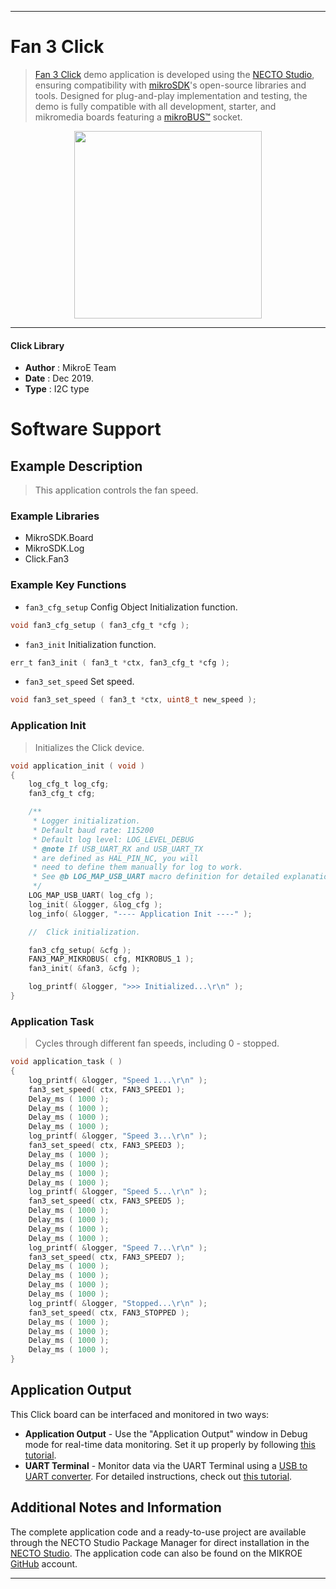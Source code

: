 
---
# Fan 3 Click

> [Fan 3 Click](https://www.mikroe.com/?pid_product=MIKROE-2841) demo application is developed using
the [NECTO Studio](https://www.mikroe.com/necto), ensuring compatibility with [mikroSDK](https://www.mikroe.com/mikrosdk)'s
open-source libraries and tools. Designed for plug-and-play implementation and testing, the demo is fully compatible with
all development, starter, and mikromedia boards featuring a [mikroBUS&trade;](https://www.mikroe.com/mikrobus) socket.

<p align="center">
  <img src="https://www.mikroe.com/?pid_product=MIKROE-2841&image=1" height=300px>
</p>

---

#### Click Library

- **Author**        : MikroE Team
- **Date**          : Dec 2019.
- **Type**          : I2C type

# Software Support

## Example Description

> This application controls the fan speed.

### Example Libraries

- MikroSDK.Board
- MikroSDK.Log
- Click.Fan3

### Example Key Functions

- `fan3_cfg_setup` Config Object Initialization function. 
```c
void fan3_cfg_setup ( fan3_cfg_t *cfg );
``` 
 
- `fan3_init` Initialization function. 
```c
err_t fan3_init ( fan3_t *ctx, fan3_cfg_t *cfg );
```

- `fan3_set_speed` Set speed. 
```c
void fan3_set_speed ( fan3_t *ctx, uint8_t new_speed );
```

### Application Init

> Initializes the Click device.

```c
void application_init ( void )
{
    log_cfg_t log_cfg;
    fan3_cfg_t cfg;

    /** 
     * Logger initialization.
     * Default baud rate: 115200
     * Default log level: LOG_LEVEL_DEBUG
     * @note If USB_UART_RX and USB_UART_TX 
     * are defined as HAL_PIN_NC, you will 
     * need to define them manually for log to work. 
     * See @b LOG_MAP_USB_UART macro definition for detailed explanation.
     */
    LOG_MAP_USB_UART( log_cfg );
    log_init( &logger, &log_cfg );
    log_info( &logger, "---- Application Init ----" );

    //  Click initialization.

    fan3_cfg_setup( &cfg );
    FAN3_MAP_MIKROBUS( cfg, MIKROBUS_1 );
    fan3_init( &fan3, &cfg );

    log_printf( &logger, ">>> Initialized...\r\n" );
}
```

### Application Task

> Cycles through different fan speeds, including 0 - stopped.

```c
void application_task ( )
{
    log_printf( &logger, "Speed 1...\r\n" );
    fan3_set_speed( ctx, FAN3_SPEED1 );
    Delay_ms ( 1000 );
    Delay_ms ( 1000 );
    Delay_ms ( 1000 );
    Delay_ms ( 1000 );
    log_printf( &logger, "Speed 3...\r\n" );
    fan3_set_speed( ctx, FAN3_SPEED3 );
    Delay_ms ( 1000 );
    Delay_ms ( 1000 );
    Delay_ms ( 1000 );
    Delay_ms ( 1000 );
    log_printf( &logger, "Speed 5...\r\n" );
    fan3_set_speed( ctx, FAN3_SPEED5 );
    Delay_ms ( 1000 );
    Delay_ms ( 1000 );
    Delay_ms ( 1000 );
    Delay_ms ( 1000 );
    log_printf( &logger, "Speed 7...\r\n" );
    fan3_set_speed( ctx, FAN3_SPEED7 );
    Delay_ms ( 1000 );
    Delay_ms ( 1000 );
    Delay_ms ( 1000 );
    Delay_ms ( 1000 );
    log_printf( &logger, "Stopped...\r\n" );
    fan3_set_speed( ctx, FAN3_STOPPED );
    Delay_ms ( 1000 );
    Delay_ms ( 1000 );
    Delay_ms ( 1000 );
    Delay_ms ( 1000 );
}
```

## Application Output

This Click board can be interfaced and monitored in two ways:
- **Application Output** - Use the "Application Output" window in Debug mode for real-time data monitoring.
Set it up properly by following [this tutorial](https://www.youtube.com/watch?v=ta5yyk1Woy4).
- **UART Terminal** - Monitor data via the UART Terminal using
a [USB to UART converter](https://www.mikroe.com/click/interface/usb?interface*=uart,uart). For detailed instructions,
check out [this tutorial](https://help.mikroe.com/necto/v2/Getting%20Started/Tools/UARTTerminalTool).

## Additional Notes and Information

The complete application code and a ready-to-use project are available through the NECTO Studio Package Manager for 
direct installation in the [NECTO Studio](https://www.mikroe.com/necto). The application code can also be found on
the MIKROE [GitHub](https://github.com/MikroElektronika/mikrosdk_click_v2) account.

---
